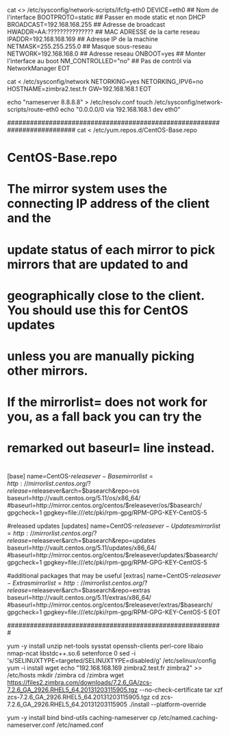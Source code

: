  cat <<EOT  >> /etc/sysconfig/network-scripts/ifcfg-eth0
DEVICE=eth0               ## Nom de l'interface
BOOTPROTO=static          ## Passer en mode static et non DHCP
BROADCAST=192.168.168.255   ## Adresse de broadcast
HWADDR=AA:???????????????  ## MAC ADRESSE de la carte reseau
IPADDR=192.168.168.169       ## Adresse IP de la machine
NETMASK=255.255.255.0     ## Masque sous-reseau
NETWORK=192.168.168.0       ## Adresse reseau
ONBOOT=yes                ## Monter l'interface au boot
NM_CONTROLLED="no"        ## Pas de contrôl via NetworkManager
EOT
  
cat <<EOT > /etc/sysconfig/network
NETORKING=yes
NETORKING_IPV6=no
HOSTNAME=zimbra2.test.fr
GW=192.168.168.1
EOT
  
echo "nameserver 8.8.8.8" > /etc/resolv.conf
touch /etc/sysconfig/network-scripts/route-eth0
echo "0.0.0.0/0 via 192.168.168.1 dev eth0"

##########################################################################
cat <<EOT > /etc/yum.repos.d/CentOS-Base.repo
# CentOS-Base.repo
#
# The mirror system uses the connecting IP address of the client and the
# update status of each mirror to pick mirrors that are updated to and
# geographically close to the client.  You should use this for CentOS updates
# unless you are manually picking other mirrors.
#
# If the mirrorlist= does not work for you, as a fall back you can try the
# remarked out baseurl= line instead.
#
#

[base]
name=CentOS-$releasever - Base
mirrorlist=http://mirrorlist.centos.org/?release=$releasever&arch=$basearch&repo=os
baseurl=http://vault.centos.org/5.11/os/x86_64/
#baseurl=http://mirror.centos.org/centos/$releasever/os/$basearch/
gpgcheck=1
gpgkey=file:///etc/pki/rpm-gpg/RPM-GPG-KEY-CentOS-5

#released updates
[updates]
name=CentOS-$releasever - Updates
mirrorlist=http://mirrorlist.centos.org/?release=$releasever&arch=$basearch&repo=updates
baseurl=http://vault.centos.org/5.11/updates/x86_64/
#baseurl=http://mirror.centos.org/centos/$releasever/updates/$basearch/
gpgcheck=1
gpgkey=file:///etc/pki/rpm-gpg/RPM-GPG-KEY-CentOS-5

#additional packages that may be useful
[extras]
name=CentOS-$releasever - Extras
mirrorlist=http://mirrorlist.centos.org/?release=$releasever&arch=$basearch&repo=extras
baseurl=http://vault.centos.org/5.11/extras/x86_64/
#baseurl=http://mirror.centos.org/centos/$releasever/extras/$basearch/
gpgcheck=1
gpgkey=file:///etc/pki/rpm-gpg/RPM-GPG-KEY-CentOS-5
EOT

#########################################################

yum -y install unzip net-tools sysstat openssh-clients perl-core libaio nmap-ncat libstdc++.so.6
setenforce 0
sed -i 's/SELINUXTYPE=targeted/SELINUXTYPE=disabled/g' /etc/selinux/config 
yum -i install wget
echo "192.168.168.169 zimbra2.test.fr zimbra2" >> /etc/hosts
mkdir /zimbra
cd /zimbra
wget https://files2.zimbra.com/downloads/7.2.6_GA/zcs-7.2.6_GA_2926.RHEL5_64.20131203115905.tgz --no-check-certificate
tar xzf zcs-7.2.6_GA_2926.RHEL5_64.20131203115905.tgz
cd zcs-7.2.6_GA_2926.RHEL5_64.20131203115905
./install --platform-override

yum -y install bind bind-utils caching-nameserver 
cp /etc/named.caching-nameserver.conf /etc/named.conf





